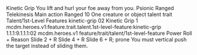 <ability>
  <name>Kinetic Grip</name>
  <flavor>You lift and hurl your foe away from you.</flavor>
  <keywords>
    <keyword>Psionic</keyword>
    <keyword>Ranged</keyword>
    <keyword>Telekinesis</keyword>
  </keywords>
  <type>Main action</type>
  <distance>Ranged 10</distance>
  <target>One creature or object</target>
  <metadata>
    <class>talent</class>
    <feature_type>trait</feature_type>
    <file_dpath>Talent/1st-Level Features</file_dpath>
    <item_id>kinetic-grip</item_id>
    <item_index>02</item_index>
    <item_name>Kinetic Grip</item_name>
    <level>1</level>
    <scc>mcdm.heroes.v1:feature.trait.talent.1st-level-feature:kinetic-grip</scc>
    <scdc>1.1.1:9.1.1.1:02</scdc>
    <source>mcdm.heroes.v1</source>
    <type>feature/trait/talent/1st-level-feature</type>
  </metadata>
  <effects>
    <effect type="roll">
      <roll>Power Roll + Reason</roll>
      <t1>Slide 2 + R</t1>
      <t2>Slide 4 + R</t2>
      <t3>Slide 6 + R; prone</t3>
    </effect>
    <effect type="mundane" name="Strained">You must vertical push the target instead of sliding them.</effect>
  </effects>
</ability>
